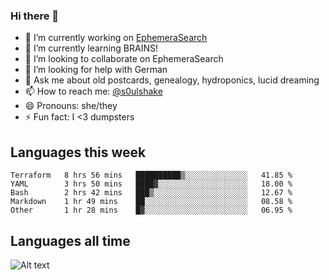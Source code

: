 ### Hi there 👋

<!--
**soulshake/soulshake** is a ✨ _special_ ✨ repository because its `README.md` (this file) appears on your GitHub profile.

Here are some ideas to get you started:

- 🔭 I’m currently working on ...
- 🌱 I’m currently learning ...
- 👯 I’m looking to collaborate on ...
- 🤔 I’m looking for help with ...
- 💬 Ask me about ...
- 📫 How to reach me: ...
- 😄 Pronouns: ...
- ⚡ Fun fact: ...
-->


- 🔭 I’m currently working on [EphemeraSearch](https://www.ephemerasearch.com/)
- 🌱 I’m currently learning BRAINS!
- 👯 I’m looking to collaborate on EphemeraSearch
- 🤔 I’m looking for help with German
- 💬 Ask me about old postcards, genealogy, hydroponics, lucid dreaming
- 📫 How to reach me: [@s0ulshake](https://twitter.com/soulshake)
- 😄 Pronouns: she/they
- ⚡ Fun fact: I <3 dumpsters

## Languages this week

<!--START_SECTION:waka-->
```text
Terraform   8 hrs 56 mins   ██████████▒░░░░░░░░░░░░░░   41.85 % 
YAML        3 hrs 50 mins   ████▓░░░░░░░░░░░░░░░░░░░░   18.00 % 
Bash        2 hrs 42 mins   ███▒░░░░░░░░░░░░░░░░░░░░░   12.67 % 
Markdown    1 hr 49 mins    ██░░░░░░░░░░░░░░░░░░░░░░░   08.58 % 
Other       1 hr 28 mins    █▓░░░░░░░░░░░░░░░░░░░░░░░   06.95 % 
```
<!--END_SECTION:waka-->

## Languages all time
![Alt text](https://wakatime.com/share/@aj/6aa10b67-a5e9-4fb1-acaf-8692f4385172.svg)
